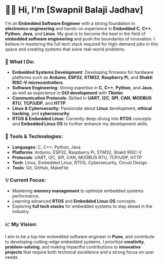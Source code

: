 # 👨‍💻 Hi, I'm [Swapnil Balaji Jadhav]  

I'm an **Embedded Software Engineer** with a strong foundation in **electronics engineering** and hands-on experience in **Embedded C**, **C++**, **Python**, **Java**, and **Linux**. My goal is to become the best in the field of **embedded software engineering** and push the boundaries of innovation. I believe in mastering the full tech stack required for high-demand jobs in this space and creating systems that solve real-world problems.

### 🚀 What I Do:
- **Embedded Systems Development**: Developing firmware for hardware platforms such as **Arduino**, **ESP32**, **STM32**, **Raspberry Pi**, and **Shakti RISC-V microcontrollers**.
- **Software Engineering**: Strong expertise in **C**, **C++**, **Python**, and **Java**, as well as experience in **GUI development** with **Tkinter**.
- **Communication Protocols**: Skilled in **UART**, **I2C**, **SPI**, **CAN**, **MODBUS RTU**, **TCP/UDP**, and **HTTP**.
- **Linux & Cybersecurity**: Passionate about **Linux** development, **ethical hacking**, and **cybersecurity**.
- **RTOS & Embedded Linux**: Currently deep-diving into **RTOS** concepts and **Embedded Linux OS** to further enhance my development skills.

### 🔧 Tools & Technologies:
- **Languages**: C, C++, Python, Java
- **Platforms**: Arduino, ESP32, Raspberry Pi, STM32, Shakti RISC-V
- **Protocols**: UART, I2C, SPI, CAN, MODBUS RTU, TCP/UDP, HTTP
- **Tech**: Linux, Embedded Linux, RTOS, Cybersecurity, Circuit Design
- **Tools**: Git, GitHub, MakeFile

### 💡 Current Focus:
- Mastering **memory management** to optimize embedded systems performance.
- Learning advanced **RTOS** and **Embedded Linux OS** concepts.
- Exploring **full tech stacks** for embedded systems to stay ahead in the industry.

### 📈 My Vision:
I aim to be a top-tier embedded software engineer in **Pune**, and contribute to developing cutting-edge embedded systems. I prioritize **creativity**, **problem-solving**, and making impactful contributions to **innovative projects** that require both technical excellence and a strong focus on user needs.

